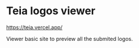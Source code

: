 # Teia logos viewer

https://teia.vercel.app/

Viewer basic site to preview all the submited logos.

